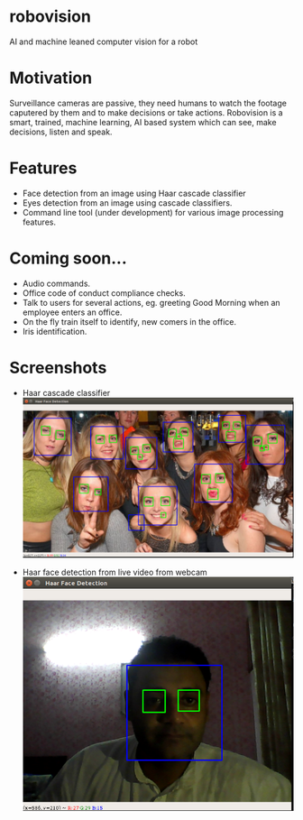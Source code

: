 # robovision
AI and machine leaned computer vision for a robot

# Motivation
Surveillance cameras are passive, they need humans to watch the footage caputered by them and to make decisions or take actions.
Robovision is a smart, trained, machine learning, AI based system which can see, make decisions, listen and speak.

# Features
- Face detection from an image using Haar cascade classifier
- Eyes detection from an image using cascade classifiers.
- Command line tool (under development) for various image processing features.

# Coming soon...
- Audio commands.
- Office code of conduct compliance checks.
- Talk to users for several actions, eg. greeting Good Morning when an employee enters an office.
- On the fly train itself to identify, new comers in the office.
- Iris identification.

# Screenshots
- Haar cascade classifier
![Alt text](screenshots/haar1.png?raw=true "Haar Face Detection")

- Haar face detection from live video from webcam
![Alt text](screenshots/haar2.png?raw=true "Haar Face Detection Webcam")

